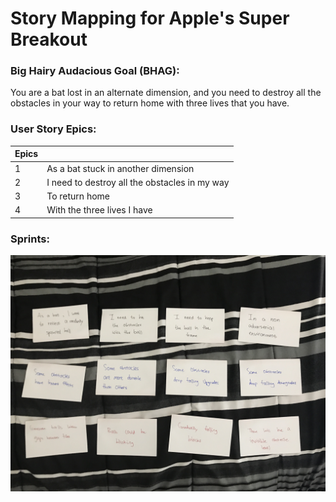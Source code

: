 # Story Mapping for Apple's Super Breakout

### Big Hairy Audacious Goal (BHAG):
You are a bat lost in an alternate dimension, and you need to destroy all the obstacles in your way to return home with three lives that you have. 

### User Story Epics:
|Epics|         | 
|-----| ------------- |
|   1  | As a bat stuck in another dimension      |
|    2 | I need to destroy all the obstacles in my way      |
|3     | To return home | 
|     4| With the three lives I have

### Sprints:
![Sprints](sprints.jpg)
